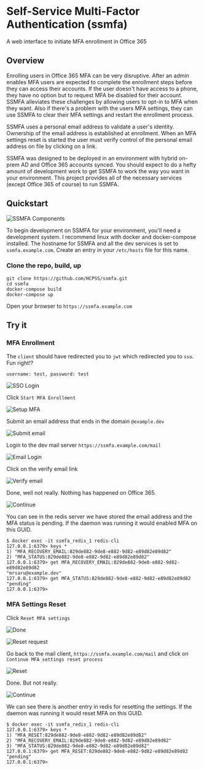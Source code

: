 # Self-Service Multi-Factor Authentication (ssmfa)
A web interface to initiate MFA enrollment in Office 365

## Overview

Enrolling users in Office 365 MFA can be very disruptive. After an admin enables MFA users are expected to complete the enrollment steps before they can access their accounts. If the user doesn't have access to a phone, they have no option but to request MFA be disabled for their account. SSMFA alleviates these challenges by allowing users to opt-in to MFA when they want. Also if there's a problem with the users MFA settings, they can use SSMFA to clear their MFA settings and restart the enrollment process.

SSMFA uses a personal email address to validate a user's identity. Ownership of the email address is established at enrollment. When an MFA settings reset is started the user must verify control of the personal email address on file by clicking on a link.

SSMFA was designed to be deployed in an environment with hybrid on-prem AD and Office 365 accounts synced. You should expect to do a hefty amount of development work to get SSMFA to work the way you want in your environment. This project provides all of the necessary services (except Office 365 of course) to run SSMFA.

## Quickstart

![SSMFA Components](https://raw.githubusercontent.com/wiki/HCPSS/ssmfa/images/ssmfa.svg?sanitize=true)

To begin development on SSMFA for your environment, you'll need a development system. I recommend linux with docker and docker-compose installed. The hostname for SSMFA and all the dev services is set to `ssmfa.example.com`. Create an entry in your `/etc/hosts` file for this name.

### Clone the repo, build, up

```
git clone https://github.com/HCPSS/ssmfa.git
cd ssmfa
docker-compose build
docker-compose up
```

Open your browser to `https://ssmfa.example.com`

## Try it

### MFA Enrollment

The `client` should have redirected you to `jwt` which redirected you to `sso`. Fun right!?

`username: test, password: test`

![SSO Login](https://raw.githubusercontent.com/wiki/HCPSS/ssmfa/images/sso_login.png)

Click `Start MFA Enrollment`

![Setup MFA](https://raw.githubusercontent.com/wiki/HCPSS/ssmfa/images/setup_mfa.png)

Submit an email address that ends in the domain `@example.dev`

![Submit email](https://raw.githubusercontent.com/wiki/HCPSS/ssmfa/images/submit_email.png)

Login to the dev mail server `https://ssmfa.example.com/mail`

![Email Login](https://raw.githubusercontent.com/wiki/HCPSS/ssmfa/images/email_login.png)

Click on the verify email link

![Verify email](https://raw.githubusercontent.com/wiki/HCPSS/ssmfa/images/verify_email.png)

Done, well not really. Nothing has happened on Office 365.

![Continue](https://raw.githubusercontent.com/wiki/HCPSS/ssmfa/images/continue.png)

You can see in the redis server we have stored the email address and the MFA status is pending. If the daemon was running it would enabled MFA on this GUID.

 ```
$ docker exec -it ssmfa_redis_1 redis-cli
127.0.0.1:6379> keys *
1) "MFA_RECOVERY_EMAIL:829de882-9de8-e882-9d82-e89d82e89d82"
2) "MFA_STATUS:829de882-9de8-e882-9d82-e89d82e89d82"
127.0.0.1:6379> get MFA_RECOVERY_EMAIL:829de882-9de8-e882-9d82-e89d82e89d82
"mrsaru@example.dev"
127.0.0.1:6379> get MFA_STATUS:829de882-9de8-e882-9d82-e89d82e89d82
"pending"
127.0.0.1:6379> 
 ```

### MFA Settings Reset

Click `Reset MFA settings`

![Done](https://raw.githubusercontent.com/wiki/HCPSS/ssmfa/images/done.png)

![Reset request](https://raw.githubusercontent.com/wiki/HCPSS/ssmfa/images/reset_request.png)

Go back to the mail client, `https://ssmfa.example.com/mail` and click on `Continue MFA settings reset process`

![Reset](https://raw.githubusercontent.com/wiki/HCPSS/ssmfa/images/reset.png)

Done. But not really.

![Continue](https://raw.githubusercontent.com/wiki/HCPSS/ssmfa/images/continue.png)

We can see there is another entry in redis for resetting the settings. If the daemon was running it would reset MFA on this GUID.

```
$ docker exec -it ssmfa_redis_1 redis-cli
127.0.0.1:6379> keys *
1) "MFA_RESET:829de882-9de8-e882-9d82-e89d82e89d82"
2) "MFA_RECOVERY_EMAIL:829de882-9de8-e882-9d82-e89d82e89d82"
3) "MFA_STATUS:829de882-9de8-e882-9d82-e89d82e89d82"
127.0.0.1:6379> get MFA_RESET:829de882-9de8-e882-9d82-e89d82e89d82
"pending"
127.0.0.1:6379> 
```

